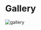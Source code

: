 # Gallery

![gallery](https://github.com/JeevaFsd-0/Gallery/assets/145536938/733d4d49-f291-48c1-86ef-7a644df9d90c)
